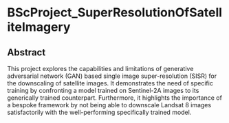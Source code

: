 # BScProject_SuperResolutionOfSatelliteImagery

## Abstract

This project explores the capabilities and limitations of generative adversarial network (GAN) based single image super-resolution (SISR) for the downscaling of satellite images. It demonstrates the need of specific training by confronting a model trained on Sentinel-2A images to its generically trained counterpart. Furthermore, it highlights the importance of a bespoke framework by not being able to downscale Landsat 8 images satisfactorily with the well-performing specifically trained model.
